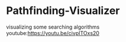 # Pathfinding-Visualizer
visualizing some searching algorithms
youtube:https://youtu.be/civpITOxs20
